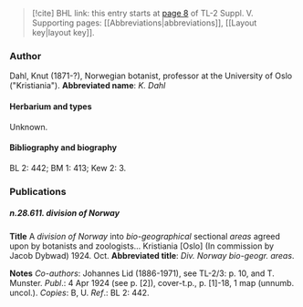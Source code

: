 > [!cite] BHL link: this entry starts at [page 8](https://www.biodiversitylibrary.org/page/33259054) of TL-2 Suppl. V.
> Supporting pages: [[Abbreviations|abbreviations]], [[Layout key|layout key]].

### Author

Dahl, Knut (1871-?), Norwegian botanist, professor at the University of Oslo ("Kristiania"). 
**Abbreviated name**: *K. Dahl*

#### Herbarium and types

Unknown.

#### Bibliography and biography

BL 2: 442; BM 1: 413; Kew 2: 3.

### Publications

##### n.28.611. division of Norway

**Title**
A *division of Norway* into *bio-geographical* sectional *areas* agreed upon by botanists and zoologists... Kristiania \[Oslo\] (In commission by Jacob Dybwad) 1924. Oct.
**Abbreviated title**: *Div. Norway bio-geogr. areas*.

**Notes**
*Co-authors*: Johannes Lid (1886-1971), see TL-2/3: p. 10, and T. Munster.
*Publ*.: 4 Apr 1924 (see p. \[2\]), cover-t.p., p. \[1\]-18, 1 map (unnumb. uncol.). *Copies*: B, U.
*Ref*.: BL 2: 442.

